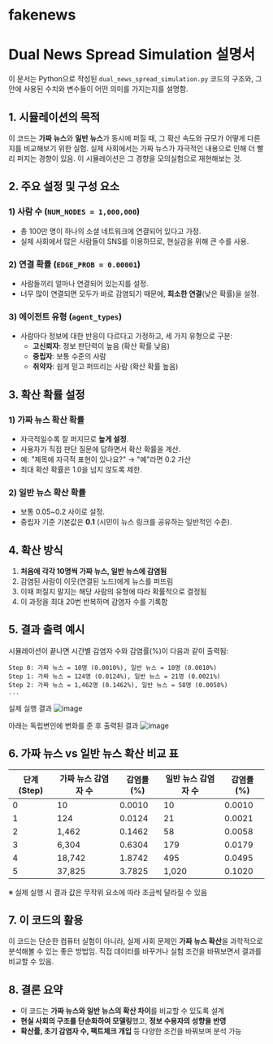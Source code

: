 # fakenews

# Dual News Spread Simulation 설명서

이 문서는 Python으로 작성된 `dual_news_spread_simulation.py` 코드의 구조와, 그 안에 사용된 수치와 변수들이 어떤 의미를 가지는지를 설명함. 


## 1. 시뮬레이션의 목적

이 코드는 **가짜 뉴스**와 **일반 뉴스**가 동시에 퍼질 때, 그 확산 속도와 규모가 어떻게 다른지를 비교해보기 위한 실험. 실제 사회에서는 가짜 뉴스가 자극적인 내용으로 인해 더 빨리 퍼지는 경향이 있음. 이 시뮬레이션은 그 경향을 모의실험으로 재현해보는 것.



## 2. 주요 설정 및 구성 요소

### 1) 사람 수 (`NUM_NODES = 1,000,000`)
- 총 100만 명이 하나의 소셜 네트워크에 연결되어 있다고 가정.
- 실제 사회에서 많은 사람들이 SNS를 이용하므로, 현실감을 위해 큰 수를 사용.

### 2) 연결 확률 (`EDGE_PROB = 0.00001`)
- 사람들끼리 얼마나 연결되어 있는지를 설정.
- 너무 많이 연결되면 모두가 바로 감염되기 때문에, **희소한 연결**(낮은 확률)을 설정.

### 3) 에이전트 유형 (`agent_types`)
- 사람마다 정보에 대한 반응이 다르다고 가정하고, 세 가지 유형으로 구분:
  - **고신뢰자**: 정보 판단력이 높음 (확산 확률 낮음)
  - **중립자**: 보통 수준의 사람
  - **취약자**: 쉽게 믿고 퍼뜨리는 사람 (확산 확률 높음)



## 3. 확산 확률 설정

### 1) 가짜 뉴스 확산 확률
- 자극적일수록 잘 퍼지므로 **높게 설정**.
- 사용자가 직접 판단 질문에 답하면서 확산 확률을 계산.
- 예: "제목에 자극적 표현이 있나요?" → "예"라면 0.2 가산
- 최대 확산 확률은 1.0을 넘지 않도록 제한.

### 2) 일반 뉴스 확산 확률
- 보통 0.05~0.2 사이로 설정.
- 중립자 기준 기본값은 **0.1** (시민이 뉴스 링크를 공유하는 일반적인 수준).



## 4. 확산 방식

1. **처음에 각각 10명씩 가짜 뉴스, 일반 뉴스에 감염됨**
2. 감염된 사람이 이웃(연결된 노드)에게 뉴스를 퍼뜨림
3. 이때 퍼질지 말지는 해당 사람의 유형에 따라 확률적으로 결정됨
4. 이 과정을 최대 20번 반복하며 감염자 수를 기록함



## 5. 결과 출력 예시

시뮬레이션이 끝나면 시간별 감염자 수와 감염률(%)이 다음과 같이 출력됨:

```
Step 0: 가짜 뉴스 = 10명 (0.0010%), 일반 뉴스 = 10명 (0.0010%)
Step 1: 가짜 뉴스 = 124명 (0.0124%), 일반 뉴스 = 21명 (0.0021%)
Step 2: 가짜 뉴스 = 1,462명 (0.1462%), 일반 뉴스 = 58명 (0.0058%)
...
```
실제 실행 결과
![image](https://github.com/user-attachments/assets/f22cea85-2618-4bc2-bc01-3ae02aadb72a)

아래는 독립변인에 변화를 준 후 출력된 결과
![image](https://github.com/user-attachments/assets/8a531fb0-2646-45c0-a752-ca12183b91d6)




## 6. 가짜 뉴스 vs 일반 뉴스 확산 비교 표

| 단계 (Step) | 가짜 뉴스 감염자 수 | 감염률 (%) | 일반 뉴스 감염자 수 | 감염률 (%) |
|-------------|----------------------|-------------|------------------------|-------------|
| 0           | 10                   | 0.0010      | 10                     | 0.0010      |
| 1           | 124                  | 0.0124      | 21                     | 0.0021      |
| 2           | 1,462                | 0.1462      | 58                     | 0.0058      |
| 3           | 6,304                | 0.6304      | 179                    | 0.0179      |
| 4           | 18,742               | 1.8742      | 495                    | 0.0495      |
| 5           | 37,825               | 3.7825      | 1,020                  | 0.1020      |

※ 실제 실행 시 결과 값은 무작위 요소에 따라 조금씩 달라질 수 있음



## 7. 이 코드의 활용

이 코드는 단순한 컴퓨터 실험이 아니라, 실제 사회 문제인 **가짜 뉴스 확산**을 과학적으로 분석해볼 수 있는 좋은 방법임.
직접 데이터를 바꾸거나 실험 조건을 바꿔보면서 결과를 비교할 수 있음.



## 8. 결론 요약

- 이 코드는 **가짜 뉴스와 일반 뉴스의 확산 차이**를 비교할 수 있도록 설계
- **현실 사회의 구조를 단순화하여 모델링**했고, **정보 수용자의 성향을 반영**
- **확산률, 초기 감염자 수, 팩트체크 개입** 등 다양한 조건을 바꿔보며 분석 가능

